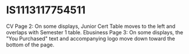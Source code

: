 # IS1113117754511
CV Page 2: On some displays, Junior Cert Table moves to the left and overlaps with Semester 1 table.
Ebusiness Page 3: On some displays, the "You Purchased" text and accompanying logo move down toward the bottom of the page.